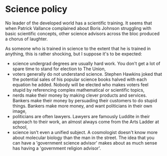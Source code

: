 # Science policy

No leader of the developed world has a scientific training. It seems that when Patrick Vallance complained about Boris Johnson struggling with basic scientific concepts, other science advisors across the bloc produced a chorus of laughter.

As someone who is trained in science to the extent that he is trained in anything, this is rather shocking, but I suppose it's to be expected:

- science undergrad degrees are usually hard work. You don't get a lot of spare time to stand for election to The Union,
- voters generally do not understand science. Stephen Hawkins joked that the potential sales of his popular science books halved with each equation he added. Nobody will be elected who makes voters feel stupid by referencing complex mathematical or scientific topics,
- nerds make their money by making clever products and services. Bankers make their money by persuading their customers to do stupid things. Bankers make more money, and want politicians in their own image,
- politicians are often lawyers. Lawyers are famously Luddite in their approach to their work, an almost always come from the Arts Ladder at school,
- science isn't even a unified subject. A cosmologist doesn't know more about molecular biology than the man in the street. The idea that you can have a 'government science advisor' makes about as much sense has having a 'government religion advisor'.
